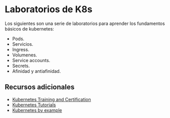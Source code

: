 # Laboratorios de K8s

Los siguientes son una serie de laboratorios para aprender los fundamentos básicos de kubernetes:

+ Pods.
+ Servicios.
+ Ingress.
+ Volumenes.
+ Service accounts.
+ Secrets.
+ Afinidad y antiafinidad.

## Recursos adicionales

+ [Kubernetes Training and Certification](https://kubernetes.io/training/)
+ [Kubernetes Tutorials](https://kubernetes.io/docs/tutorials/)
+ [Kubernetes by example](https://www.kubernetesbyexample.com/)